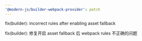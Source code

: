 ```yaml
---
'@modern-js/builder-webpack-provider': patch
---
```


fix(builder): incorrect rules after enabling asset fallback

fix(builder): 修复开启 asset fallback 后 webpack rules 不正确的问题
